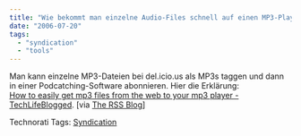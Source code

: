 ```yaml
---
title: "Wie bekommt man einzelne Audio-Files schnell auf einen MP3-Player?"
date: "2006-07-20"
tags: 
  - "syndication"
  - "tools"
---
```


Man kann einzelne MP3-Dateien bei del.icio.us als MP3s taggen und dann in einer Podcatching-Software abonnieren. Hier die Erklärung:  
[How to easily get mp3 files from the web to your mp3 player - TechLifeBlogged](http://www.techlifeweb.com/2006/07/how-to-easily-get-mp3-files-from-web.html). \[via [The RSS Blog](http://www.kbcafe.com/rss/?guid=20060718103143)\]

Technorati Tags: [Syndication](http://www.technorati.com/tag/Syndication)
